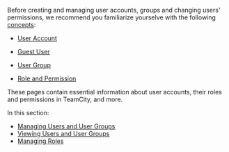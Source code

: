 [//]: # (title: Managing User Accounts, Groups and Permissions)
[//]: # (auxiliary-id: Managing User Accounts, Groups and Permissions)

Before creating and managing user accounts, groups and changing users' permissions, we recommend you  familiarize yourselve with the following [concepts](concepts.md):


	
* [User Account](user-account.md)	
* [Guest User](guest-user.md)
* [User Group](user-group.md)

* [Role and Permission](role-and-permission.md)


These pages contain essential information about user accounts, their roles and permissions in TeamCity, and more.

In this section:

* [Managing Users and User Groups](managing-users-and-user-groups.md)
* [Viewing Users and User Groups](viewing-users-and-user-groups.md)
* [Managing Roles](managing-roles.md)

